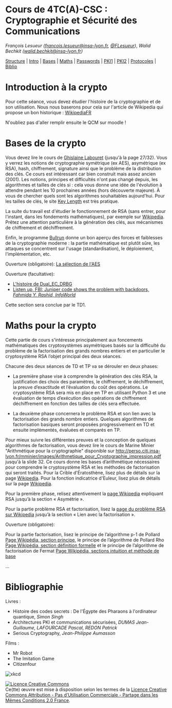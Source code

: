# Cours de 4TC(A)-CSC : Cryptographie et Sécurité des Communications

_François Lesueur ([francois.lesueur@insa-lyon.fr](mailto:francois.lesueur@insa-lyon.fr), [@FLesueur](https://twitter.com/FLesueur))_,
_Walid Bechkit ([walid.bechkit@insa-lyon.fr](mailto:walid.bechkit@insa-lyon.fr))_

<!-- ici un commentaire -->



[Structure](#structure-du-cours-4tc-csc) |
[Intro](#introduction-à-la-crypto) |
[Bases](#bases-de-la-crypto) |
[Maths](#maths-pour-la-crypto) |
[Passwords](#stockage-des-mots-de-passe) |
[PKI1](#pki1-autorités-de-certification) |
[PKI2](#pki2-dane-et-pgp) |
[Protocoles](#protocoles-cryptos) |
[Biblio](#bibliographie)


Introduction à la crypto
========================

Pour cette séance, vous devez étudier l'histoire de la cryptographie et de son utilisation. Nous nous baserons pour cela sur l'article de Wikipedia qui propose un bon historique : [WikipediaFR](https://fr.wikipedia.org/wiki/Histoire_de_la_cryptologie) 

N'oubliez pas d'aller remplir ensuite le QCM sur moodle !

<!-- La version anglaise va un peu plus loin et notamment sur les aspects politiques plus récents : [WikipediaEN](https://en.wikipedia.org/wiki/History_of_cryptography) -->

<!-- Intro sur la sécurité des coms en général, de césar/ égyptien a signal -->


Bases de la crypto
=================

Vous devez lire le cours de [Ghislaine Labouret](https://web.archive.org/web/20170516210655/http://www.hsc.fr/ressources/cours/crypto/crypto.pdf) <!-- http://www.hsc.fr/ressources/cours/crypto/crypto.pdf https://doc.lagout.org/security/Cryptographie%20.%20Algorithmes%20.%20Steganographie/HSC%20-%20Introduction%20a%20la%20cryptographie.pdf --> (jusqu'à la page 27/32). Vous y verrez les notions de cryptographie symétrique (ex AES), asymétrique (ex RSA), hash, chiffrement, signature ainsi que le problème de la distribution des clés. Ce cours est intéressant car bien construit mais assez ancien (2001). Les notions, principes et difficultés n'ont pas changé depuis, les algorithmes et tailles de clés si : cela vous donne une idée de l'évolution à attendre pendant les 10 prochaines années (hors découverte majeure). À vous de chercher quels sont les algorithmes souhaitables aujourd'hui. Pour les tailles de clés, le site [Key Length](http://www.keylength.com/) est très pratique.


La suite du travail est d'étudier le fonctionnement de RSA (sans entrer, pour l'instant, dans les fondements mathématiques), par exemple sur [Wikipedia](https://fr.wikipedia.org/wiki/Chiffrement_RSA). Prêtez une attention particulière à la génération des clés, aux mécanismes de chiffrement et déchiffrement.

Enfin, le programme [Bullrun](https://fr.wikipedia.org/wiki/Bullrun) donne un bon aperçu des forces et faiblesses de la cryptographie moderne : la partie mathématique est plutôt sûre, les attaques se concentrent sur l'usage (standardisation), le déploiement, l'implémentation, etc.

Ouverture (obligatoire): [La sélection de l'AES](https://videlalvaro.github.io/2014/03/you-dont-roll-your-own-crypto.html)

Ouverture (facultative): 

* [L'histoire de Dual\_EC\_DRBG](https://en.wikipedia.org/wiki/Dual_EC_DRBG)
* [Listen up, FBI: Juniper code shows the problem with backdoors, _Fahmida Y. Rashid, InfoWorld_](http://www.infoworld.com/article/3018029/virtual-private-network/listen-up-fbi-juniper-code-shows-the-problem-with-backdoors.html)

Cette section sera conclue par le TD1.





Maths pour la crypto
====================

Cette partie de cours s'intéresse principalement aux foncements mathématiques des cryptosystèmes asymétriques basés sur la difficulté du problème de la factorisation des grands nombres entiers et en particulier le cryptosystème RSA l’objet principal des deux séances. 

Chacune des deux séances de TD et TP va se dérouler en deux phases:

*	La première phase vise à comprendre la génération des clés RSA, la justification des choix des paramètres, le chiffrement, le déchiffrement, la preuve d’exactitude et l’évaluation du coût des opérations. Le cryptosystème RSA sera mis en place en TP en utilisant Python 3 et une évaluation de temps d’exécution des opérations de chiffrement déchiffrement en fonction des tailles de clés sera effectuée.

*	La deuxième phase concernera le problème RSA et son lien avec la factorisation des grands nombre entiers. Quelques algorithmes de factorisation basiques seront proposées progressivement en TD et ensuite implémentés, évaluées et comparés en TP.

Pour mieux suivre les différentes preuves et la conception de quelques algorithmes de factorisation, vous devez lire le cours de Marine Minier "Arithmétique pour la cryptographie" disponible sur http://perso.citi.insa-lyon.fr/mminier/images/Arithmetique_pour_Cryptographie_impression.pdf jusqu'à la slide 32. Ce cours donne les bases d’arithmétique nécessaires pour comprendre le cryptosystème RSA et les méthodes de factorisation qui seront traités. Pour la Crible d'Ératosthène, lisez plus de détails sur la page [Wikipedia](https://fr.wikipedia.org/wiki/Crible_d%27%C3%89ratosth%C3%A8ne). Pour la fonction indicatrice d'Euleur, lisez plus de détails sur la page [Wikipedia](https://fr.wikipedia.org/wiki/Indicatrice_d%27Euler).


Pour la première phase, relisez attentivement la [page Wikipedia]( https://fr.wikipedia.org/wiki/Chiffrement_RSA) expliquant RSA jusqu’à la section « Asymétrie ». 

Pour la partie problème RSA et factorisation, lisez la [page du problème RSA sur Wikipedia]( https://fr.wikipedia.org/wiki/Probl%C3%A8me_RSA) jusqu’à la section « Lien avec la factorisation ».

Ouverture (obligatoire):

Pour la partie factorisation, lisez le principe de l’algorithme p-1 de Pollard [Page Wikipédia, section principe]( https://fr.wikipedia.org/wiki/Algorithme_p-1_de_Pollard), le principe de l’algorithme de Pollard Rho [Page Wikipédia, section définition formelle]( https://fr.wikipedia.org/wiki/Algorithme_rho_de_Pollard) et le principe de l’algorithme de factorisation de Fermat [Page Wikipédia, sections intuition et méthode de base](https://fr.wikipedia.org/wiki/M%C3%A9thode_de_factorisation_de_Fermat)



<!-- 
Extrait du livre [Discrete Math for Computer Science Students, _Ken Bogart, Scot Drysdale, Cliff Stein_](https://web.archive.org/web/20170829125913/http://www.cse.iitd.ernet.in/~bagchi/courses/discrete-book/fullbook.pdf) ? 
pages de 66 à 82.

-->

<!-- https://www.kth.se/social/files/557ec6b0f27654784e263d66/fullbook.pdf  ,  
www.cse.iitd.ernet.in/~bagchi/courses/discrete-book/fullbook.pdf -->

<!--
Ouverture (obligatoire) : [Exemple de crypto symétrique : AES](http://www.moserware.com/2009/09/stick-figure-guide-to-advanced.html)

Stockage des mots de passe
==========================

Stockage des mots de passe [Serious Security: How to store your users’ passwords safely, _Paul Ducklin_](https://nakedsecurity.sophos.com/2013/11/20/serious-security-how-to-store-your-users-passwords-safely/)

[OWASP](https://www.owasp.org/index.php/Password_Storage_Cheat_Sheet)


PKI1, autorités de certification
================================

Ouverture (facultative): 

* Attaque Comodo 2011 [Lessons Learned from DigiNotar, Comodo and RSA Breaches, _Jeff Hudson, SecurityWeek_](http://www.securityweek.com/lessons-learned-diginotar-comodo-and-rsa-breaches)
-->

<!-- plus orienté CA/TLS/modèles de confiance : pinning, hsts, TOFU trust on first use, révocation. puis TP plus libre, sans le début trop bidouille RSA dans openssl, démarrer à CA avec plus de réflexion. SUjet limité à 2 pages, pas pousse-bouton. https://en.wikipedia.org/wiki/Opportunistic_encryption  -->


<!--

PKI2, DANE et PGP
=================

Vous avez vu dans le cours précédent les autorités de certification (CA) pour obtenir les clés publiques de tiers. Étudiez maintenant la [toile de confiance](https://en.wikipedia.org/wiki/Web_of_trust) telle qu'utilisée par PGP pour résoudre ce même problème (avec ses avantages et ses inconvénients). L'obtention de clés publiques est un service orthogonal au service de sécurité rendu par la cryptographie (ie, un même service, le mail chiffré et signé par exemple, peut-être rendu avec une approche type CA avec S/MIME ou une approche toile de confiance avec PGP).

-->

<!-- moxie : https://www.youtube.com/watch?v=pDmj_xe7EIQ  https://www.youtube.com/watch?v=Z7Wl2FW2TcA  https://moxie.org/blog/ssl-and-the-future-of-authenticity/  https://media.defcon.org/DEF%20CON%2019/DEF%20CON%2019%20video%20and%20slides/DEF%20CON%2019%20Hacking%20Conference%20Presentation%20By%20-%20Moxie%20Marlinspike%20-%20SSL%20And%20The%20Future%20Of%20Authenticity%20-%20Video%20and%20Slides.m4v-->

<!--

Protocoles cryptos
==================

Quelques protocoles et usages de la cryptographie, à étudier de manière adaptée au temps disponible :

* Le protocole [TLS](https://fr.wikipedia.org/wiki/Transport_Layer_Security) pour la sécurisation des échanges, qui utilise notamment [Diffie-Hellman](https://fr.wikipedia.org/wiki/%C3%89change_de_cl%C3%A9s_Diffie-Hellman) pour la génération d'une clé de session
* Le protocole [Kerberos](https://fr.wikipedia.org/wiki/Kerberos_%28protocole%29) pour l'authentification et l'autorisation, qui utilise notamment [Needham–Schroeder](https://en.wikipedia.org/wiki/Needham%E2%80%93Schroeder_protocol)
* Les [VPN](https://en.wikipedia.org/wiki/Virtual_private_network)

-->

<!-- Ouverture (obligatoire): [One Year of SSL Internet Measurement, _Olivier Levillain, Arnaud Ébalard, Benjamin Morin,Hervé Debar_](https://www.acsac.org/2012/openconf/modules/request.php?module=oc_program&action=view.php&a=&id=163&type=4&OPENCONF=tnkb1t3p2cgfsdcegc1dl5m251) -->
<!-- Ouverture (obligatoire): Neither Snow Nor Rain Nor MITM... An Empirical Analysis of Email Delivery Security -->

<!--
Cette section sera conclue par le TP OpenSSL.

Enjeux éthiques
===============

Crypto wars https://en.wikipedia.org/wiki/Crypto_Wars

-->

...

Bibliographie
=============

Livres :
* Histoire des codes secrets : De l'Égypte des Pharaons à l'ordinateur quantique, _Simon Singh_
* Architectures PKI et communications sécurisées, _DUMAS Jean-Guillaume, LAFOURCADE Pascal, REDON Patrick_
* Serious Cryptography, _Jean-Philippe Aumasson_

Films :
* Mr Robot
* The Imitation Game
* Citizenfour

![xkcd](http://imgs.xkcd.com/comics/security.png)

<a rel="license" href="http://creativecommons.org/licenses/by-nc-sa/2.0/fr/"><img alt="Licence Creative Commons" style="border-width:0" src="https://i.creativecommons.org/l/by-nc-sa/2.0/fr/88x31.png" /></a><br />Ce(tte) œuvre est mise à disposition selon les termes de la <a rel="license" href="http://creativecommons.org/licenses/by-nc-sa/2.0/fr/">Licence Creative Commons Attribution - Pas d’Utilisation Commerciale - Partage dans les Mêmes Conditions 2.0 France</a>.
